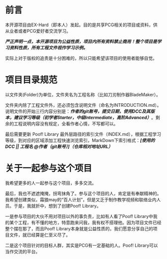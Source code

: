 # 前言
本开源项目由EX-Hard（即本人）发起。目的是共享PCG相关的项目或资料，供从业者或者PCG爱好者交流学习。

_**严正声明一点，本开源项目为公益性质，项目内所有资料禁止商用！整个项目是学习资料性质，所有工程文件视作学习示例。**_

实际上对于版权的追责是十分困难的，所以只能希望该项目的使用者能够自觉。
# 项目目录规范
以文件夹(Folder)为单位，文件夹名为工程名称（比如刀刃制作器BladeMaker）。

文件夹内除了工程文件外，还必须包含说明文件（命名为INTRODUCTION.md）。说明文件的开始三行内容分别是：_**作者的git账号，提交日期，使用DCC及其版本，建议学习等级（初学者Starter，中级Intermediate，高阶Advanced）**_。剩余的工程说明内容没有规定，全看作者心情，不写都可以。

最后需要更新 Poof! Library 最外层路径的索引文件（INDEX.md），根据工程学习等级，到对应的区域添加工程快速浏览索引，MarkDown下索引格式：_**[使用的DCC || 工程名  @作者（git账号）]（仓库相对地址URL）**_

# 关于一起参与这个项目
我希望更多的人一起参与这个项目，多多交流。

最后，我也不遮遮掩掩，拐弯抹角了。参与这个项目的人，肯定是有奉献精神的。我希望创建类似，霜狼may的“百人计划”，但是又乏于制作教学视频和联络业内人员。于是，我就折中，想到了创建Poof! Library。

一是参与项目的大伙不用对项目以外的事负责，比如有人看了Poof! Library中我的某个工程，有不懂的地方，特意跑来问我，我有权不搭理他。因为项目文件已经整个摆在那了，而且Poof! Library本身就是公益性质的，我们愿意分享自己的项目文件，就已经算是仁至义尽了。

二是这个项目针对的目标人群，其实是PCG有一定基础的人。Poof! Library可以当作交流的平台。
